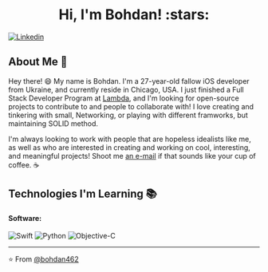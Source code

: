 <h1 align="center">Hi, I'm Bohdan! :stars:</h1>

[![Linkedin](https://img.shields.io/badge/-LinkedIn-blue?style=flat&logo=Linkedin&logoColor=white&link=https://www.linkedin.com/in/bohdan-tkachenko-8283a3137/)](https://www.linkedin.com/in/bohdan-tkachenko-8283a3137/)

## About Me :wave:

Hey there! :smile: My name is Bohdan. I'm a 27-year-old fallow iOS developer from Ukraine, and currently reside in Chicago, USA. I just finished a Full Stack Developer Program at [Lambda](https://lambdaschool.com), and I'm looking for open-source projects to contribute to and people to collaborate with! I love creating and tinkering with small, Networking, or playing with different framworks, but maintaining SOLID method. 

I'm always looking to work with people that are hopeless idealists like me, as well as who are interested in creating and working on cool, interesting, and meaningful projects! Shoot me [an e-mail](mailto:tech.bohdan@gmail.com) if that sounds like your cup of coffee. :coffee:

## Technologies I'm Learning :books:

#### Software:

![Swift](https://img.shields.io/badge/-Swift-green)
![Python](http://img.shields.io/badge/-Python-3776AB?style=flat-square&logo=python&logoColor=ffff4a)
![Objective-C](https://img.shields.io/badge/-Objective--C-yellowgreen)

<hr/>

:star: From [@bohdan462](https://github.com/bohdan462)
